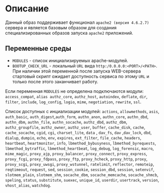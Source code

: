 # Описание

Данный образ поддерживает функционал `apache2 (версия 4.6.2.7)` сервера 
и является базовым образом для создания специализированных образов запуска `apache2` приложений. 

## Переменные среды

- `MODULES` - список инициализируемых apache-модулей.
- `BOOTUP_CHECK_URL` - локальный `URL` вида `http:/0.0.0.0:<PORT>/<PATH>`. При наличии этой переменной после запуска WEB-сервера стартовый скрипт ожидает доступность сервиса по этому `URL` и только после этого заканчивает работу.

Если переменная `MODULES` не определена подключаются модули:
`access_compat`, `alias authz_core`, `authz_host`, `autoindex`, `deflate`, `dir`, `filter`, `include`, `log_config`, `logio`, `mime`, `negotiation`, `rewrite`, `ssl`.


Список доступных с инциализации модулей:
`actions`, `allowmethods`, `asis`, `auth_basic`, `auth_digest`,`auth_form`, `authn_anon`, `authn_core`, `authn_dbd`, `authn_dbm`, `authn_file`, `authn_socache`, `authz_dbd`, `authz_dbm`, `authz_groupfile`, `authz_owner`, `authz_user`, `buffer`, `cache_disk`, `cache`, `cache_socache`, `cgid`, `cgi`, `charset_lite`, `data` , `dav_fs`, `dav` ,`dav_lock`, `dbd`, `dialup`, `dumpio`, `echo`, `env`, `expires`, `ext_filter`, `file_cache`, `headers`, `heartbeat`, `heartmonitor`, `info`,  `lbmethod_bybusyness`, `lbmethod_byrequests`, `lbmethod_bytraffic`, `lbmethod_heartbeat`, `log_debug`, `log_forensic`, `macro`, `mime_magic`, `proxy_ajp`, `proxy_balancer`, `proxy_connect`, `proxy_express`, `proxy_fcgi`, `proxy_fdpass`, `proxy_ftp`, `proxy_hcheck`, `proxy_http`, `proxy`, `proxy_scgi`, `proxy_uwsgi`, `proxy_wstunnel`, `ratelimit`, `reflector`, `remoteip`, `reqtimeout`, `request`, `sed`, `session_cookie`, `session_dbd`, `session`, `setenvif`, `slotmem_plain`, `slotmem_shm`, `socache_dbm`, `socache_memcache`, `socache_shmcb`, `speling`, `status`, `substitute`, `suexec`, `unique_id`, `userdir`, `usertrack`, `version`, `vhost_alias`, `watchdog`.

